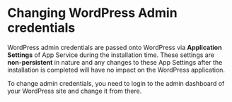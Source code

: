 # Changing WordPress Admin credentials

 WordPress admin credentials are passed onto WordPress via **Application Settings** of App Service during the installation time. These settings are **non-persistent** in nature and any changes to these App Settings after the installation is completed will have no impact on the WordPress application.

To change admin credentials, you need to login to the admin dashboard of your WordPress site and change it from there.
